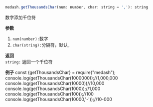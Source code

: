 ```js
medash.getThousandsChar(num: number, char: string = ','): string
```  
数字添加千位符

**参数**  
1. `num(number):`数字
2. `char(string):`分隔符，默认`,`

**返回**  
`string:` 返回一个千位符

**例子**
<me-embed>const {getThousandsChar} = require("medash");
console.log(getThousandsChar(1000000));//1,000,000
console.log(getThousandsChar(10000))//10,000
console.log(getThousandsChar(1000));//1,000
console.log(getThousandsChar(100));//100
console.log(getThousandsChar(10000,'-'));//10-000</me-embed>
